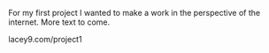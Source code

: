 For my first project I wanted to make a work in the perspective of the internet. More text to come.

lacey9.com/project1

